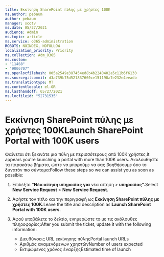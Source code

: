 ```yaml
---
title: Εκκίνηση SharePoint πύλης με χρήστες 100K
ms.author: pebaum
author: pebaum
manager: scotv
ms.date: 05/27/2021
audience: Admin
ms.topic: article
ms.service: o365-administration
ROBOTS: NOINDEX, NOFOLLOW
localization_priority: Priority
ms.collection: Adm_O365
ms.custom:
- "11468"
- "9006707"
ms.openlocfilehash: 005a2549e387454ed8b4b2240402a5c11b6f6130
ms.sourcegitcommit: d3a739b75d521837660ce151190a7e232e4eeadb
ms.translationtype: MT
ms.contentlocale: el-GR
ms.lasthandoff: 05/27/2021
ms.locfileid: "52731535"
---
```

# <a name="launch-sharepoint-portal-with-100k-users"></a><span data-ttu-id="861b0-102">Εκκίνηση SharePoint πύλης με χρήστες 100K</span><span class="sxs-lookup"><span data-stu-id="861b0-102">Launch SharePoint Portal with 100K users</span></span>

<span data-ttu-id="861b0-103">Φαίνεται ότι ξεκινάτε μια πύλη με περισσότερους από 100K χρήστες.</span><span class="sxs-lookup"><span data-stu-id="861b0-103">It appears you're launching a portal with more than 100K users.</span></span> <span data-ttu-id="861b0-104">Ακολουθήστε τα παρακάτω βήματα, ώστε να μπορούμε να σας βοηθήσουμε όσο το δυνατόν πιο σύντομα:</span><span class="sxs-lookup"><span data-stu-id="861b0-104">Follow these steps so we can assist you as soon as possible:</span></span>

1. <span data-ttu-id="861b0-105">Επιλέξτε **"Νέα αίτηση υπηρεσίας για** νέα αίτηση  >  **υπηρεσίας".**</span><span class="sxs-lookup"><span data-stu-id="861b0-105">Select **New Service Request** > **New Service Request**.</span></span>

1. <span data-ttu-id="861b0-106">Αφήστε τον τίτλο και την περιγραφή ως **Εκκίνηση SharePoint πύλης με χρήστες 100K.**</span><span class="sxs-lookup"><span data-stu-id="861b0-106">Leave the title and description as **Launch SharePoint Portal with 100K users**.</span></span>

1. <span data-ttu-id="861b0-107">Αφού υποβάλετε το δελτίο, ενημερώστε το με τις ακόλουθες πληροφορίες:</span><span class="sxs-lookup"><span data-stu-id="861b0-107">After you submit the ticket, update it with the following information:</span></span>

    - <span data-ttu-id="861b0-108">Διευθύνσεις URL εκκίνησης πύλης</span><span class="sxs-lookup"><span data-stu-id="861b0-108">Portal launch URLs</span></span> 
    - <span data-ttu-id="861b0-109">Αριθμός αναμενόμενων χρηστών</span><span class="sxs-lookup"><span data-stu-id="861b0-109">Number of users expected</span></span> 
    - <span data-ttu-id="861b0-110">Εκτιμώμενος χρόνος έναρξης</span><span class="sxs-lookup"><span data-stu-id="861b0-110">Estimated time of launch</span></span> 
